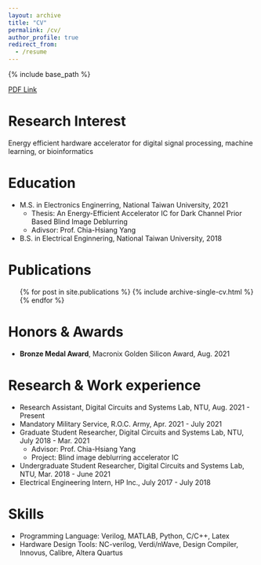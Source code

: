 ```yaml
---
layout: archive
title: "CV"
permalink: /cv/
author_profile: true
redirect_from:
  - /resume
---
```


{% include base_path %}

[PDF Link](http://posoc.github.io/files/CV.pdf)

Research Interest
======
Energy efficient hardware accelerator for digital signal processing, machine learning, or bioinformatics

Education
======
* M.S. in Electronics Enginerring, National Taiwan University, 2021
  * Thesis: An Energy-Efficient Accelerator IC for Dark Channel Prior Based Blind Image Deblurring
  * Adivsor: Prof. Chia-Hsiang Yang
* B.S. in Electrical Enginnering, National Taiwan University, 2018

Publications
======
  <ul>{% for post in site.publications %}
    {% include archive-single-cv.html %}
  {% endfor %}</ul>
  
Honors & Awards
======
* <b>Bronze Medal Award</b>, Macronix Golden Silicon Award, Aug. 2021 

Research & Work experience
======
* Research Assistant, Digital Circuits and Systems Lab, NTU, Aug. 2021 - Present
* Mandatory Military Service, R.O.C. Army, Apr. 2021 - July 2021
* Graduate Student Researcher, Digital Circuits and Systems Lab, NTU, July 2018 - Mar. 2021
  * Advisor: Prof. Chia-Hsiang Yang
  * Project: Blind image deblurring accelerator IC 
* Undergraduate Student Researcher, Digital Circuits and Systems Lab, NTU, Mar. 2018 - June 2021
* Electrical Engineering Intern, HP Inc., July 2017 - July 2018

Skills
======
* Programming Language: Verilog, MATLAB, Python, C/C++, Latex
* Hardware Design Tools: NC-verilog, Verdi/nWave, Design Compiler, Innovus, Calibre, Altera Quartus


